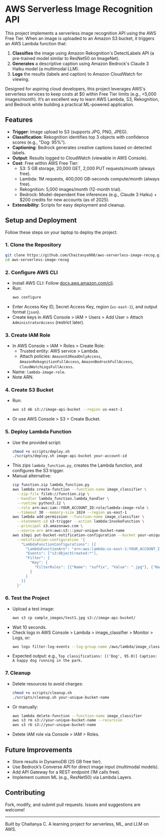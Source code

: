 # AWS Serverless Image Recognition API

This project implements a serverless image recognition API using the AWS Free Tier. When an image is uploaded to an Amazon S3 bucket, it triggers an AWS Lambda function that:
1. **Classifies** the image using Amazon Rekognition's DetectLabels API (a pre-trained model similar to ResNet50 on ImageNet).
2. **Generates** a descriptive caption using Amazon Bedrock's Claude 3 Haiku model (a multimodal LLM).
3. **Logs** the results (labels and caption) to Amazon CloudWatch for viewing.

Designed for aspiring cloud developers, this project leverages AWS's serverless services to keep costs at $0 within Free Tier limits (e.g., <5,000 images/month). It’s an excellent way to learn AWS Lambda, S3, Rekognition, and Bedrock while building a practical ML-powered application.

## Features
- **Trigger**: Image upload to S3 (supports JPG, PNG, JPEG).
- **Classification**: Rekognition identifies top 3 objects with confidence scores (e.g., "Dog: 95%").
- **Captioning**: Bedrock generates creative captions based on detected labels.
- **Output**: Results logged to CloudWatch (viewable in AWS Console).
- **Cost**: Free within AWS Free Tier:
  - S3: 5 GB storage, 20,000 GET, 2,000 PUT requests/month (always free).
  - Lambda: 1M requests, 400,000 GB-seconds compute/month (always free).
  - Rekognition: 5,000 images/month (12-month trial).
  - Bedrock: Model-dependent free inferences (e.g., Claude 3 Haiku) + $200 credits for new accounts (as of 2025).
- **Extensibility**: Scripts for easy deployment and cleanup.




## Setup and Deployment
Follow these steps on your laptop to deploy the project.

### 1. Clone the Repository
```bash
git clone https://github.com/Chaitanya980/aws-serverless-image-recog.git
cd aws-serverless-image-recog
```

### 2. Configure AWS CLI
- Install AWS CLI: Follow [docs.aws.amazon.com/cli](https://docs.aws.amazon.com/cli).
- Run:
  ```bash
  aws configure
  ```
- Enter Access Key ID, Secret Access Key, region (`us-east-1`), and output format (`json`).
- Create keys in AWS Console > IAM > Users > Add User > Attach `AdministratorAccess` (restrict later).

### 3. Create IAM Role
- In AWS Console > IAM > Roles > Create Role:
  - Trusted entity: AWS service > Lambda.
  - Attach policies: `AmazonS3ReadOnlyAccess`, `AmazonRekognitionFullAccess`, `AmazonBedrockFullAccess`, `CloudWatchLogsFullAccess`.
- Name: `lambda-image-role`.
- Note ARN.

### 4. Create S3 Bucket
- Run:
  ```bash
  aws s3 mb s3://image-api-bucket --region us-east-1
  ```
- Or use AWS Console > S3 > Create Bucket.

### 5. Deploy Lambda Function
- Use the provided script:
  ```bash
  chmod +x scripts/deploy.sh
  ./scripts/deploy.sh image-api-bucket your-account-id
  ```
- This zips `lambda_function.py`, creates the Lambda function, and configures the S3 trigger.
- Manual alternative:
  ```bash
  zip function.zip lambda_function.py
  aws lambda create-function --function-name image_classifier \
    --zip-file fileb://function.zip \
    --handler lambda_function.lambda_handler \
    --runtime python3.12 \
    --role arn:aws:iam::YOUR_ACCOUNT_ID:role/lambda-image-role \
    --timeout 30 --memory-size 1024 --region us-east-1
  aws lambda add-permission --function-name image_classifier \
    --statement-id s3-trigger --action lambda:InvokeFunction \
    --principal s3.amazonaws.com \
    --source-arn arn:aws:s3:::your-unique-bucket-name
  aws s3api put-bucket-notification-configuration --bucket your-unique-bucket-name \
    --notification-configuration '{
      "LambdaFunctionConfigurations": [{
        "LambdaFunctionArn": "arn:aws:lambda:us-east-1:YOUR_ACCOUNT_ID:function:image_classifier",
        "Events": ["s3:ObjectCreated:*"],
        "Filter": {
          "Key": {
            "FilterRules": [{"Name": "suffix", "Value": ".jpg"}, {"Name": "suffix", "Value": ".png"}, {"Name": "suffix", "Value": ".jpeg"}]
          }
        }
      }]
    }'
  ```

### 6. Test the Project
- Upload a test image:
  ```bash evenly
  aws s3 cp sample_images/test1.jpg s3://image-api-bucket/
  ```
- Wait 10 seconds.
- Check logs in AWS Console > Lambda > image_classifier > Monitor > Logs, or:
  ```bash
  aws logs filter-log-events --log-group-name /aws/lambda/image_classifier --limit 100
  ```
- Expected output: e.g., `Top classifications: [('Dog', 95.0)] Caption: A happy dog running in the park.`

### 7. Cleanup
- Delete resources to avoid charges:
  ```bash
  chmod +x scripts/cleanup.sh
  ./scripts/cleanup.sh your-unique-bucket-name
  ```
- Or manually:
  ```bash
  aws lambda delete-function --function-name image_classifier
  aws s3 rm s3://your-unique-bucket-name --recursive
  aws s3 rb s3://your-unique-bucket-name
  ```
- Delete IAM role via Console > IAM > Roles.



## Future Improvements
- Store results in DynamoDB (25 GB free tier).
- Use Bedrock’s Converse API for direct image input (multimodal models).
- Add API Gateway for a REST endpoint (1M calls free).
- Implement custom ML (e.g., ResNet50) via Lambda Layers.



## Contributing
Fork, modify, and submit pull requests. Issues and suggestions are  welcome!

---

Built by Chaitanya C. A learning project for serverless, ML, and LLM on AWS.
